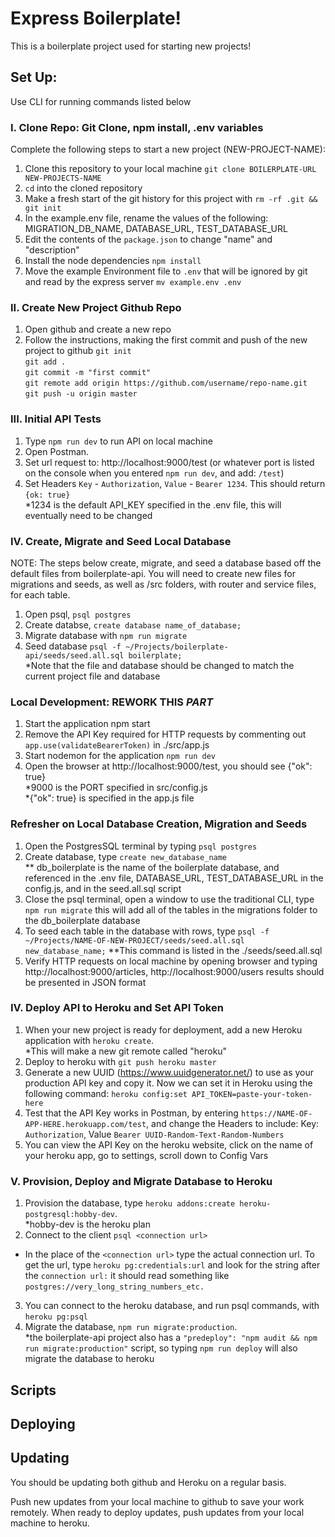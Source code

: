 # Express Boilerplate!

This is a boilerplate project used for starting new projects!

## Set Up: 
Use CLI for running commands listed below

### I. Clone Repo: Git Clone, npm install, .env variables
Complete the following steps to start a new project (NEW-PROJECT-NAME):

1. Clone this repository to your local machine `git clone BOILERPLATE-URL NEW-PROJECTS-NAME`
2. `cd` into the cloned repository
3. Make a fresh start of the git history for this project with `rm -rf .git && git init`
4. In the example.env file, rename the values of the following: MIGRATION_DB_NAME, DATABASE_URL, TEST_DATABASE_URL  
5. Edit the contents of the `package.json` to change "name" and "description"
6. Install the node dependencies `npm install`  
7. Move the example Environment file to `.env` that will be ignored by git and read by the express server `mv example.env .env`

### II. Create New Project Github Repo 
1. Open github and create a new repo
2. Follow the instructions, making the first commit and push of the new project to github
`git init`  
`git add . `  
`git commit -m "first commit"`  
`git remote add origin https://github.com/username/repo-name.git`  
`git push -u origin master`

### III. Initial API Tests
1. Type `npm run dev` to run API on local machine
2. Open Postman. 
3. Set url request to: http://localhost:9000/test (or whatever port is listed on the console when you entered `npm run dev`, and add: `/test`)
4. Set Headers `Key` - `Authorization`, `Value` - `Bearer 1234`. This should return `{ok: true}`  
*1234 is the default API_KEY specified in the .env file, this will eventually need to be changed

### IV. Create, Migrate and Seed Local Database
NOTE: The steps below create, migrate, and seed a database based off the default files from boilerplate-api. You will need to create new files for migrations and seeds, as well as /src folders, with router and service files, for each table.  
1. Open psql, `psql postgres`
2. Create databse, `create database name_of_database;`
3. Migrate database with `npm run migrate` 
4. Seed database `psql -f ~/Projects/boilerplate-api/seeds/seed.all.sql boilerplate;`  
*Note that the file and database should be changed to match the current project file and database


### Local Development: REWORK THIS ***PART***
1. Start the application npm start
2. Remove the API Key required for HTTP requests by commenting out `app.use(validateBearerToken)` in ./src/app.js
3. Start nodemon for the application `npm run dev`
4. Open the browser at http://localhost:9000/test, you should see {"ok": true}   
*9000 is the PORT specified in src/config.js   
*{"ok": true} is specified in the app.js file


### Refresher on Local Database Creation, Migration and Seeds
1. Open the PostgresSQL terminal by typing `psql postgres`
2. Create database, type `create new_database_name`    
** db_boilerplate is the name of the boilerplate database, and referenced in the .env file, DATABASE_URL, TEST_DATABASE_URL in the config.js, and in the seed.all.sql script
3. Close the psql terminal, open a window to use the traditional CLI, type `npm run migrate` this will add all of the tables in the migrations folder to the db_boilerplate database
4. To seed each table in the database with rows, type `psql -f ~/Projects/NAME-OF-NEW-PROJECT/seeds/seed.all.sql new_database_name;` 
**This command is listed in the ./seeds/seed.all.sql
5. Verify HTTP requests on local machine by opening browser and typing http://localhost:9000/articles, http://localhost:9000/users results should be presented in JSON format


### IV. Deploy API to Heroku and Set API Token 
1. When your new project is ready for deployment, add a new Heroku application with `heroku create`.   
*This will make a new git remote called "heroku"
2. Deploy to heroku with `git push heroku master`
3. Generate a new UUID (https://www.uuidgenerator.net/) to use as your production API key and copy it. Now we can set it in Heroku using the following command: `heroku config:set API_TOKEN=paste-your-token-here`   
4. Test that the API Key works in Postman, by entering `https://NAME-OF-APP-HERE.herokuapp.com/test`, and change the Headers to include: Key: `Authorization`, Value `Bearer UUID-Random-Text-Random-Numbers`
5. You can view the API Key on the heroku website, click on the name of your heroku app, go to settings, scroll down to Config Vars

### V. Provision, Deploy and Migrate Database to Heroku
1. Provision the database, type `heroku addons:create heroku-postgresql:hobby-dev`.  
*hobby-dev is the heroku plan 
2. Connect to the client `psql <connection url>`  
* In the place of the `<connection url>` type the actual connection url. To get the url, type `heroku pg:credentials:url` and look for the string after the `connection url:` it should read something like `postgres://very_long_string_numbers_etc.`
3. You can connect to the heroku database, and run psql commands, with `heroku pg:psql` 
4. Migrate the database, `npm run migrate:production`.  
*the boilerplate-api project also has a `"predeploy": "npm audit && npm run migrate:production"` script, so typing `npm run deploy` will also migrate the database to heroku





## Scripts



## Deploying



## Updating
You should be updating both github and Heroku on a regular basis. 

Push new updates from your local machine to github to save your work remotely.
When ready to deploy updates, push updates from your local machine to heroku. 

